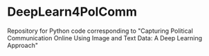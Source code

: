 # DeepLearn4PolComm
Repository for Python code corresponding to "Capturing Political Communication Online Using Image and Text Data: A Deep Learning Approach"

